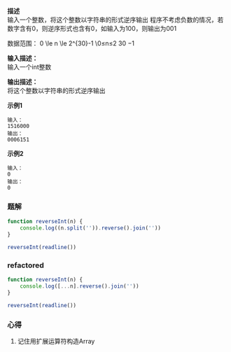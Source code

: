 **描述**  
输入一个整数，将这个整数以字符串的形式逆序输出
程序不考虑负数的情况，若数字含有0，则逆序形式也含有0，如输入为100，则输出为001


数据范围： 0 \le n \le 2^{30}-1 \0≤n≤2 
30
 −1  <br>

**输入描述：**  
输入一个int整数

**输出描述：**  
将这个整数以字符串的形式逆序输出

**示例1**  
```
输入：
1516000
输出：
0006151
```
**示例2**  
```
输入：
0
输出：
0
```


### 题解
```js
function reverseInt(n) {
    console.log((n.split('')).reverse().join(''))
}

reverseInt(readline())
```

### refactored
```js
function reverseInt(n) {
    console.log([...n].reverse().join(''))
}

reverseInt(readline())
```

### 心得
1. 记住用扩展运算符构造Array